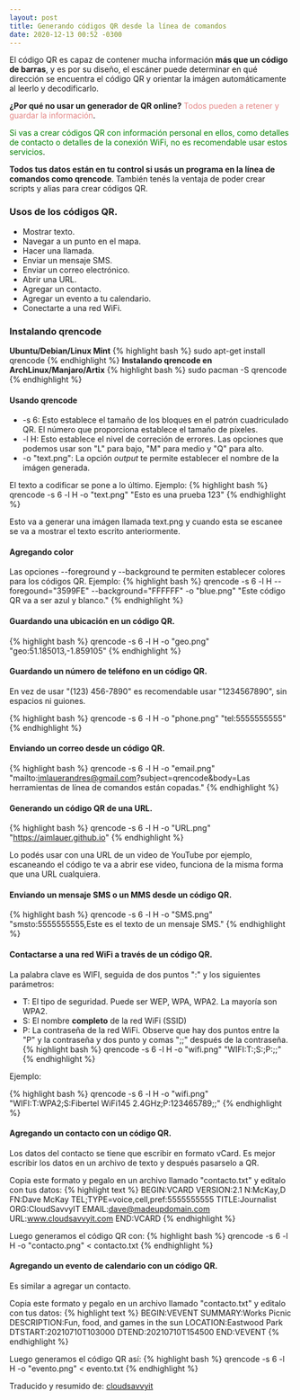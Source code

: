```yaml
---
layout: post
title: Generando códigos QR desde la línea de comandos
date: 2020-12-13 00:52 -0300
---
```


El código QR es capaz de contener mucha información **más que un código de barras**,
y es por su diseño, el escáner puede determinar en qué dirección se encuentra el
código QR y orientar la imágen automáticamente al leerlo y decodificarlo.

**¿Por qué no usar un generador de QR online?** <span style="color: #e48484;">Todos pueden
a retener y guardar la información</span>.

<span style="color: green">Si vas a crear códigos QR con información personal
en ellos, como detalles de contacto o detalles de la conexión WiFi, no 
es recomendable usar estos servicios</span>.

**Todos tus datos están en tu control si usás un programa en la línea de comandos
como qrencode**. También tenés la ventaja de poder crear scripts y alias para crear códigos QR.

### Usos de los códigos QR.

* Mostrar texto.
* Navegar a un punto en el mapa.
* Hacer una llamada.
* Enviar un mensaje SMS.
* Enviar un correo electrónico.
* Abrir una URL.
* Agregar un contacto.
* Agregar un evento a tu calendario.
* Conectarte a una red WiFi.

### Instalando qrencode
**Ubuntu/Debian/Linux Mint**
{% highlight bash %}
sudo apt-get install qrencode
{% endhighlight %}
**Instalando qrencode en ArchLinux/Manjaro/Artix**
{% highlight bash %}
sudo pacman -S qrencode
{% endhighlight %}

#### Usando qrencode

* -s 6: Esto establece el tamaño de los bloques en el patrón cuadriculado QR. El número
que proporciona establece el tamaño de píxeles.
* -l H: Esto establece el nivel de correción de errores. Las opciones que podemos usar
son "L" para bajo, "M" para medio y "Q" para alto.
* -o "text.png": La opción *output* te permite establecer el nombre de la imágen generada.

El texto a codificar se pone a lo último. Ejemplo: 
{% highlight bash %}
qrencode -s 6 -l H -o "text.png" "Esto es una prueba 123"
{% endhighlight %}

Esto va a generar una imágen llamada text.png y cuando esta se escanee se va a mostrar
el texto escrito anteriormente.

#### Agregando color

Las opciones \-\-foreground y \-\-background te permiten establecer colores 
para los códigos QR. Ejemplo:
{% highlight bash %}
qrencode -s 6 -l H --foregound="3599FE" --background="FFFFFF" -o "blue.png" "Este código QR va a ser azul y blanco."
{% endhighlight %}

#### Guardando una ubicación en un código QR.

{% highlight bash %}
qrencode -s 6 -l H -o "geo.png" "geo:51.185013,-1.859105"
{% endhighlight %}

#### Guardando un número de teléfono en un código QR.
En vez de usar "(123) 456-7890" es recomendable usar "1234567890", sin espacios ni guiones.

{% highlight bash %}
qrencode -s 6 -l H -o "phone.png" "tel:5555555555"
{% endhighlight %}

#### Enviando un correo desde un código QR.

{% highlight bash %}
qrencode -s 6 -l H -o "email.png" "mailto:imlauerandres@gmail.com?subject=qrencode&body=Las herramientas de línea de comandos están copadas."
{% endhighlight %}

#### Generando un código QR de una URL.

{% highlight bash %}
qrencode -s 6 -l H -o "URL.png" "https://aimlauer.github.io"
{% endhighlight %}

Lo podés usar con una URL de un video de YouTube por ejemplo, escaneando el código 
te va a abrir ese video, funciona de la misma forma que una URL cualquiera.

#### Enviando un mensaje SMS o un MMS desde un código QR.
{% highlight bash %}
qrencode -s 6 -l H -o "SMS.png" "smsto:5555555555,Este es el texto de un mensaje SMS."
{% endhighlight %}

#### Contactarse a una red WiFi a través de un código QR.
La palabra clave es WIFI, seguida de dos puntos ":" y los siguientes parámetros:
* T: El tipo de seguridad. Puede ser WEP, WPA, WPA2. La mayoría son WPA2.
* S: El nombre **completo** de la red WiFi (SSID)
* P: La contraseña de la red WiFi. Observe que hay dos puntos entre la "P" y la contraseña
y dos punto y comas ";;" después de la contraseña.
{% highlight bash %}
qrencode -s 6 -l H -o "wifi.png" "WIFI:T:<Tipo de Seguridad>;S:<SSID>;P:<Clave>;;"
{% endhighlight %}

Ejemplo:

{% highlight bash %}
qrencode -s 6 -l H -o "wifi.png" "WIFI:T:WPA2;S:Fibertel WiFi145 2.4GHz;P:123465789;;"
{% endhighlight %}

#### Agregando un contacto con un código QR.

Los datos del contacto se tiene que escribir en formato vCard.
Es mejor escribir los datos en un archivo de texto y después pasarselo a QR.

Copia este formato y pegalo en un archivo llamado "contacto.txt" y editalo con tus datos:
{% highlight text %}
BEGIN:VCARD
VERSION:2.1
N:McKay,D
FN:Dave McKay
TEL;TYPE=voice,cell,pref:5555555555
TITLE:Journalist
ORG:CloudSavvyIT
EMAIL:dave@madeupdomain.com
URL:www.cloudsavvyit.com
END:VCARD
{% endhighlight %}

Luego generamos el código QR con:
{% highlight bash %}
qrencode -s 6 -l H -o "contacto.png" < contacto.txt
{% endhighlight %}

#### Agregando un evento de calendario con un código QR.

Es similar a agregar un contacto.

Copia este formato y pegalo en un archivo llamado "contacto.txt" y editalo con tus datos:
{% highlight text %}
BEGIN:VEVENT
SUMMARY:Works Picnic
DESCRIPTION:Fun, food, and games in the sun
LOCATION:Eastwood Park
DTSTART:20210710T103000
DTEND:20210710T154500
END:VEVENT
{% endhighlight %}

Luego generamos el código QR así:
{% highlight bash %}
qrencode -s 6 -l H -o "evento.png" < evento.txt
{% endhighlight %}

Traducido y resumido de: [cloudsavvyit](https://www.cloudsavvyit.com/8382/how-to-create-qr-codes-from-the-linux-command-line/)
